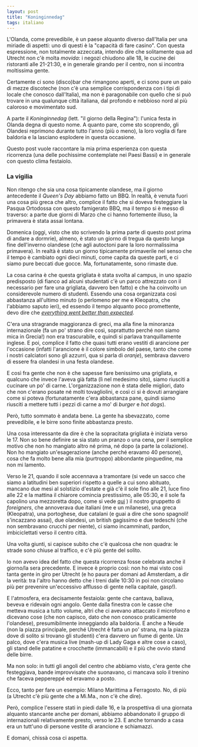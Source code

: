 ```yaml
---
layout: post
title: "Koninginnedag"
tags: italiano
---
```


L'Olanda, come prevedibile, è un paese alquanto diverso dall'Italia per una miriade di aspetti: uno di questi è la "capacità di fare casino".  Con questa espressione, non totalmente azzeccata, intendo dire che solitamente qua ad Utrecht non c'è molta _movida_: i negozi chiudono alle 18, le cucine dei ristoranti alle 21-21:30, e in generale girando per il centro, non si incontra moltissima gente.

Certamente ci sono (disco)bar che rimangono aperti, e ci sono pure un paio di mezze discoteche (non c'è una semplice corrispondenza con i tipi di locale che conosco dall'Italia), ma non è paragonabile con quello che si può trovare in una qualunque città italiana, dal profondo e nebbioso nord al più caloroso e movimentato sud.

A parte il _Koninginnedag_ (lett. "il giorno della Regina"): l'unica festa in Olanda degna di questo nome. A quanto pare, come sto scoprendo, gli Olandesi reprimono durante tutto l'anno (più o meno), la loro voglia di fare baldoria e la lasciano esplodere in questa occasione.

Questo post vuole raccontare la mia prima esperienza con questa ricorrenza (una delle pochissime contemplate nei Paesi Bassi) e in generale con questo clima festaiolo.

### La vigilia

Non ritengo che sia una cosa tipicamente olandese, ma il giorno antecedente il _Queen's Day_ abbiamo fatto un BBQ. In realtà, è venuta fuori una cosa più greca che altro, complice il fatto che si doveva festeggiare la Pasqua Ortodossa con questo famigerato BBQ, ma il tempo si è messo di traverso: a parte due giorni di Marzo che ci hanno fortemente illuso, la primavera è stata assai lontana.

Domenica (oggi, visto che sto scrivendo la prima parte di questo post prima di andare a dormrie), almeno, è stato un giorno di tregua da questo lunga fine dell'inverno olandese (che agli autoctoni pare la loro normalissima primavera). In realtà è stato un giorno tipicamente primaverile nel senso che il tempo è cambiato ogni dieci minuti, come capita da queste parti, e ci siamo pure beccati due gocce. Ma, fortunatamente, sono rimaste due.

La cosa carina è che questa grigliata è stata svolta al campus, in uno spazio predisposto (di fianco ad alcuni studentati c'è un parco attrezzato con il necessario per fare una grigliata, davvero ben fatto) e che ha coinvolto un considerevole numero di studenti. Essendo una cosa organizzata così abbastanza all'ultimo minuto (o perlomeno per me e Kleopatra, che l'abbiamo saputo ieri), ed essendo il tempo alquanto poco promettente, devo dire che [_everything went better than expected_](http://i1.kym-cdn.com/entries/icons/original/000/001/253/everything_went_better_than_expected.jpg).

C'era una stragrande maggioranza di greci, ma alla fine la minoranza internazionale (fa un po' strano dire così, soprattutto perché non siamo mica in Grecia!) non era trascurabile, e quindi si parlava tranquillamente inglese. E poi, complice il fatto che quasi tutti erano vestiti di arancione per l'occasione (infatti l'arancione è il colore simbolo del paese, tanto che come i nostri calciatori sono gli azzurri, qua si parla di _oranje_), sembrava davvero di essere fra olandesi in una festa olandese.

E così fra gente che non è che sapesse fare benissimo una grigliata, e qualcuno che invece l'aveva già fatta (lì nel medesimo sito), siamo riusciti a cucinare un po' di carne. L'organizzazione non è stata delle migliori, dato che non c'erano posate né molti tovagliolini, e così ci si è dovuti arrangiare come si poteva (fortunatamente c'era abbastanza pane, quindi siamo riusciti a mettere tutti i pezzi di carne a mo' di _burger_ e _hot dogs_).

Però, tutto sommato è andata bene. La gente ha sbevazzato, come prevedibile, e le birre sono finite abbastanza presto.

Una cosa interessante da dire è che la sopracitata grigliata è iniziata verso le 17. Non so bene definire se sia stato un pranzo o una cena, per il semplice motivo che non ho mangiato altro né prima, né dopo (a parte la colazione). Non ho mangiato un'esagerazione (anche perché eravamo 40 persone), cosa che fa molto bene alla mia (purtroppo) abbondante pinguedine, ma non mi lamento.

Verso le 21, quando il sole accennava a tramontare (si vede un sacco che siamo a latitudini ben superiori rispetto a quelle a cui sono abituato, mancano due mesi al solstizio d'estate e già c'è il sole fino alle 21, luce fino alle 22 e la mattina il chiarore comincia prestissimo, alle 05:30, e il sole fa capolino una mezzoretta dopo, come si vede [qui](http://www.gaisma.com/en/location/utrecht.html) ) il nostro gruppetto di _foreigners_, che annoverava due italiani (me e un milanese), una greca (Kleopatra), una portoghese, due catalani (e guai a dire che sono spagnoli! s'incazzano assai), due olandesi, un british gagissimo e due tedeschi (che non sembravano crucchi per niente), ci siamo incamminati, pardon, imbiciclettati verso il centro città.

Una volta giunti, si capisce subito che c'è qualcosa che non quadra: le strade sono chiuse al traffico, e c'è più gente del solito.

Io non avevo idea del fatto che questa ricorrenza fosse celebrata anche il giorno/la sera precedente. E invece è proprio così: non ho mai visto così tanta gente in giro per Utrecht (e ho paura per domani ad Amsterdam, a dir la verità: tra l'altro hanno detto che i treni dalle 10:30 in poi non circolano più per prevenire un'eccessivo afflusso di gente nella capitale, gasp!).

E l'atmosfera, era decisamente festaiola: gente che cantava, ballava, beveva e ridevain ogni angolo. Gente dalla finestra con le casse che metteva musica a tutto volume, altri che ci avevano attaccato il microfono e dicevano cose (che non capisco, dato che non conosco praticamente l'olandese), presumibilmente inneggiando alla baldoria. E anche a Neude (non la piazza principale, perché Utrecht è fatta un po' strana, ma la piazza dove di solito si trovano gli studenti) c'era davvero un fiume di gente. Un palco, dove c'era musica live (mash-up di Lady Gaga e altre cose a caso), gli stand delle patatine e crocchette (immancabili) e il più che ovvio stand delle birre.

Ma non solo: in tutti gli angoli del centro che abbiamo visto, c'era gente che festeggiava, bande improvvisate che suonavano, ci mancava solo il trenino che faceva peppereppé ed eravamo a posto.

Ecco, tanto per fare un esempio: Milano Marittima a Ferragosto. No, di più (a Utrecht c'è più gente che a Mi.Ma., non c'è che dire).

Però, complice l'essere stati in piedi dalle 16, e la prospettiva di una giornata alquanto stancante anche per domani, abbiamo abbandonato il gruppo di internazionali relativamente presto, verso le 23. E anche tornando a casa era un tutt'uno di persone vestite di arancione e schiamazzi.

E domani, chissà cosa ci aspetta.